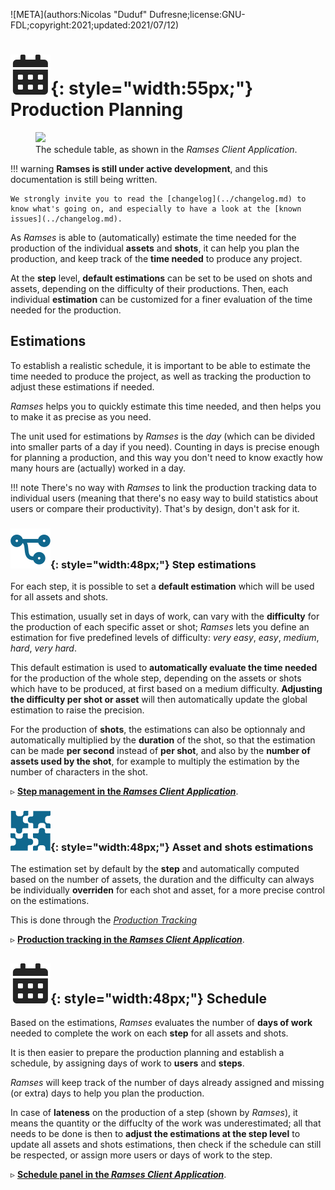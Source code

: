 ![META](authors:Nicolas "Duduf" Dufresne;license:GNU-FDL;copyright:2021;updated:2021/07/12)

# ![](../img/icons/calendar_sl.svg){: style="width:55px;"} Production Planning

<figure>
  <img src="/img/client/schedule.png"/>
  <figcaption>The schedule table, as shown in the <i>Ramses Client Application</i>.</figcaption>
</figure>

!!! warning
    **Ramses is still under active development**, and this documentation is still being written.

    We strongly invite you to read the [changelog](../changelog.md) to know what's going on, and especially to have a look at the [known issues](../changelog.md).

As *Ramses* is able to (automatically) estimate the time needed for the production of the individual **assets** and **shots**, it can help you plan the production, and keep track of the **time needed** to produce any project.

At the **step** level, **default estimations** can be set to be used on shots and assets, depending on the difficulty of their productions. Then, each individual **estimation** can be customized for a finer evaluation of the time needed for the production.

## Estimations

To establish a realistic schedule, it is important to be able to estimate the time needed to produce the project, as well as tracking the production to adjust these estimations if needed.

*Ramses* helps you to quickly estimate this time needed, and then helps you to make it as precise as you need.

The unit used for estimations by *Ramses* is the *day* (which can be divided into smaller parts of a day if you need). Counting in days is precise enough for planning a production, and this way you don't need to know exactly how many hours are (actually) worked in a day.

!!! note
    There's no way with *Ramses* to link the production tracking data to individual users (meaning that there's no easy way to build statistics about users or compare their productivity). That's by design, don't ask for it.

### ![](../img/icons/connections_sl.svg){: style="width:48px;"} Step estimations

For each step, it is possible to set a **default estimation** which will be used for all assets and shots.

This estimation, usually set in days of work, can vary with the **difficulty** for the production of each specific asset or shot; *Ramses* lets you define an estimation for five predefined levels of difficulty: *very easy*, *easy*, *medium*, *hard*, *very hard*.

This default estimation is used to **automatically evaluate the time needed** for the production of the whole step, depending on the assets or shots which have to be produced, at first based on a medium difficulty. **Adjusting the difficulty per shot or asset** will then automatically update the global estimation to raise the precision.

For the production of **shots**, the estimations can also be optionnaly and automatically multiplied by the **duration** of the shot, so that the estimation can be made **per second** instead of **per shot**, and also by the **number of assets used by the shot**, for example to multiply the estimation by the number of characters in the shot.

▹ **[Step management in the *Ramses Client Application*](../components/client/steps.md)**.

### ![](../img/icons/assets_sl.svg){: style="width:48px;"} Asset and shots estimations

The estimation set by default by the **step** and automatically computed based on the number of assets, the duration and the difficulty can always be individually **overriden** for each shot and asset, for a more precise control on the estimations.

This is done through the [*Production Tracking*](production.md)

▹ **[Production tracking in the *Ramses Client Application*](../components/client/production.md)**.

## ![](../img/icons/calendar_sl.svg){: style="width:48px;"} Schedule

Based on the estimations, *Ramses* evaluates the number of **days of work** needed to complete the work on each **step** for all assets and shots.

It is then easier to prepare the production planning and establish a schedule, by assigning days of work to **users** and **steps**.

*Ramses* will keep track of the number of days already assigned and missing (or extra) days to help you plan the production.

In case of **lateness** on the production of a step (shown by *Ramses*), it means the quantity or the diffuclty of the work was underestimated; all that needs to be done is then to **adjust the estimations at the step level** to update all assets and shots estimations, then check if the schedule can still be respected, or assign more users or days of work to the step.

▹ **[Schedule panel in the *Ramses Client Application*](../components/client/schedule.md)**.
